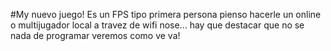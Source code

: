 #My nuevo juego!
Es un FPS tipo primera persona pienso hacerle un online o multijugador local a travez de wifi nose...
hay que destacar que no se nada de programar veremos como ve va!

